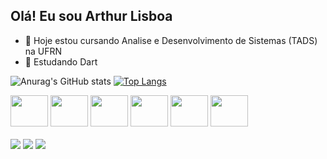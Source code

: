 ## Olá! Eu sou Arthur Lisboa

- 🔭 Hoje estou cursando Analise e Desenvolvimento de Sistemas (TADS) na UFRN
- 🌱 Estudando Dart


![Anurag's GitHub stats](https://github-readme-stats.vercel.app/api?username=arthurlbsilva&show_icons=true&theme=tokyonight)
[![Top Langs](https://github-readme-stats.vercel.app/api/top-langs/?username=arthurlbsilva&layout=compact&theme=tokyonight)](https://github.com/anuraghazra/github-readme-stats)

<div>
  <img height="50" width="60" src="https://cdn.jsdelivr.net/gh/devicons/devicon@latest/icons/cplusplus/cplusplus-original.svg" />
  <img height="50" width="60" src="https://cdn.jsdelivr.net/gh/devicons/devicon@latest/icons/java/java-original.svg" />
  <img height="50" width="60" src="https://cdn.jsdelivr.net/gh/devicons/devicon@latest/icons/html5/html5-original.svg" />
  <img height="50" width="60" src="https://cdn.jsdelivr.net/gh/devicons/devicon@latest/icons/css3/css3-original.svg" />
  <img height="50" width="60" src="https://cdn.jsdelivr.net/gh/devicons/devicon@latest/icons/javascript/javascript-original.svg" />        
  <img height="50" width="60" src="https://cdn.jsdelivr.net/gh/devicons/devicon@latest/icons/mysql/mysql-original.svg" /> 
  <br>
  <br>
</div>

<div> 
<a href="https://www.instagram.com/arthrlisboa/" target="_blank"><img src="https://img.shields.io/badge/Instagram-E4405F?style=for-the-badge&logo=instagram&logoColor=white"></a>
<a href= "mailto:arthurb1118@gmail.com"><img src= "https://img.shields.io/badge/Gmail-D14836?style=for-the-badge&logo=gmail&logoColor=white" target="_blank"></a>
<a href= "https://www.linkedin.com/in/arthur-lisboa-a7b44b273/"><img src= "https://img.shields.io/badge/LinkedIn-0077B5?style=for-the-badge&logo=linkedin&logoColor=white" target="_blank"></a>
</div>
